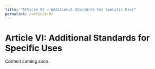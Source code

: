 ```yaml
---
title: "Article VI – Additional Standards for Specific Uses"
permalink: /article-6/
---
```


# Article VI: Additional Standards for Specific Uses

Content coming soon.
